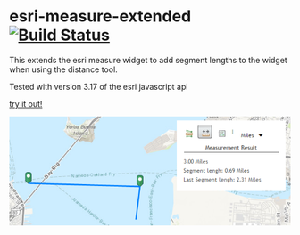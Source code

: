 # esri-measure-extended [![Build Status](https://travis-ci.org/davewilton/esri-measure-extended.svg?branch=master)](https://travis-ci.org/davewilton/esri-measure-extended)


This extends the esri measure widget to add segment lengths to the widget when using the distance tool.


Tested with version 3.17 of the esri javascript api

[try it out!](https://davewilton.github.io/esri-measure-extended/)

![Screenshot](https://raw.githubusercontent.com/davewilton/esri-measure-extended/master/docs/images/ScreenShot.png)

